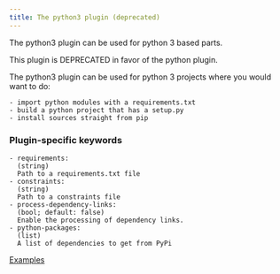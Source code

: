 ```yaml
---
title: The python3 plugin (deprecated)
---
```


The python3 plugin can be used for python 3 based parts.

This plugin is DEPRECATED in favor of the python plugin.

The python3 plugin can be used for python 3 projects where you would
want to do:

    - import python modules with a requirements.txt
    - build a python project that has a setup.py
    - install sources straight from pip

### Plugin-specific keywords

    - requirements:
      (string)
      Path to a requirements.txt file
    - constraints:
      (string)
      Path to a constraints file
    - process-dependency-links:
      (bool; default: false)
      Enable the processing of dependency links.
    - python-packages:
      (list)
      A list of dependencies to get from PyPi

[Examples](https://github.com/search?o=desc&q=filename%3Asnapcraft.yaml+%22plugin%3A+python3%22+&s=indexed&type=Code&utf8=%E2%9C%93)